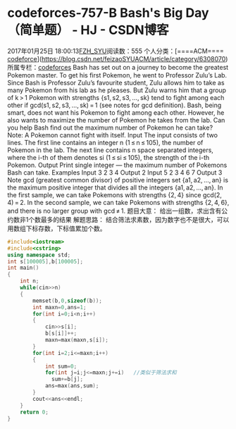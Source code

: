 # codeforces-757-B Bash's Big Day（简单题） - HJ - CSDN博客
2017年01月25日 18:00:13[FZH_SYU](https://me.csdn.net/feizaoSYUACM)阅读数：555
个人分类：[====ACM====																[codeforce](https://blog.csdn.net/feizaoSYUACM/article/category/6353637)](https://blog.csdn.net/feizaoSYUACM/article/category/6308070)
所属专栏：[codeforces](https://blog.csdn.net/column/details/17151.html)
Bash has set out on a journey to become the greatest Pokemon master. To get his first Pokemon, he went to Professor Zulu’s Lab. Since Bash is Professor Zulu’s favourite student, Zulu allows him to take as many Pokemon from his lab as he pleases.
But Zulu warns him that a group of k > 1 Pokemon with strengths {s1, s2, s3, …, sk} tend to fight among each other if gcd(s1, s2, s3, …, sk) = 1 (see notes for gcd definition).
Bash, being smart, does not want his Pokemon to fight among each other. However, he also wants to maximize the number of Pokemon he takes from the lab. Can you help Bash find out the maximum number of Pokemon he can take?
Note: A Pokemon cannot fight with itself. 
Input
The input consists of two lines.
The first line contains an integer n (1 ≤ n ≤ 105), the number of Pokemon in the lab.
The next line contains n space separated integers, where the i-th of them denotes si (1 ≤ si ≤ 105), the strength of the i-th Pokemon. 
Output
Print single integer — the maximum number of Pokemons Bash can take. 
Examples 
Input
3 
2 3 4
Output
2
Input
5 
2 3 4 6 7
Output
3
Note
gcd (greatest common divisor) of positive integers set {a1, a2, …, an} is the maximum positive integer that divides all the integers {a1, a2, …, an}.
In the first sample, we can take Pokemons with strengths {2, 4} since gcd(2, 4) = 2.
In the second sample, we can take Pokemons with strengths {2, 4, 6}, and there is no larger group with gcd ≠ 1.
题目大意： 
    给出一组数，求出含有公约数非1个数最多的结果
解题思路： 
   结合筛法求素数，因为数字也不是很大，可以用数组下标存数，下标值累加个数。
```cpp
#include<iostream>
#include<cstring>
using namespace std;
int s[100005],b[100005];
int main()
{
    int n;
    while(cin>>n)
    {
        memset(b,0,sizeof(b));
        int maxn=0,ans=1;
        for(int i=0;i<n;i++)
        {
            cin>>s[i];
            b[s[i]]++;
            maxn=max(maxn,s[i]);
        }
        for(int i=2;i<=maxn;i++)
        {
            int sum=0;
            for(int j=i;j<=maxn;j+=i)   //类似于筛法求和
              sum+=b[j];
            ans=max(ans,sum);
        }
        cout<<ans<<endl;
    }
    return 0;
}
```
